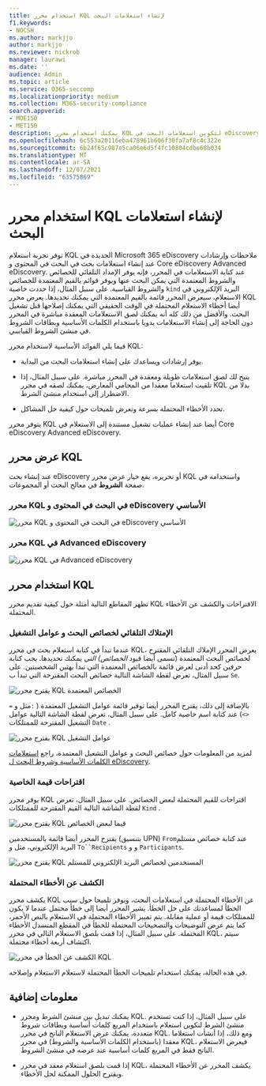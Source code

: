 ```yaml
---
title: استخدام محرر KQL لإنشاء استعلامات البحث
f1.keywords:
- NOCSH
ms.author: markjjo
author: markjjo
ms.reviewer: nickrob
manager: laurawi
ms.date: ''
audience: Admin
ms.topic: article
ms.service: O365-seccomp
ms.localizationpriority: medium
ms.collection: M365-security-compliance
search.appverid:
- MOE150
- MET150
description: يمكنك استخدام محرر KQL لتكوين استعلامات البحث في eDiscovery في البحث في المحتوى وeDiscovery الأساسي Advanced eDiscovery.
ms.openlocfilehash: 6c553a20116eba478961b606f30fa7af8c4c322e
ms.sourcegitcommit: 6b24f65c987e5ca06e6d5f4fc10804cdbe68b034
ms.translationtype: MT
ms.contentlocale: ar-SA
ms.lasthandoff: 12/07/2021
ms.locfileid: "63575869"
---
```

# <a name="use-the-kql-editor-to-build-search-queries"></a>استخدام محرر KQL لإنشاء استعلامات البحث

توفر تجربة استعلام KQL الجديدة في Microsoft 365 eDiscovery ملاحظات وإرشادات عند إنشاء استعلامات بحث في البحث في المحتوى و Core eDiscovery Advanced eDiscovery. عند كتابة الاستعلامات في المحرر، فإنه يوفر الإمداد التلقائي للخصائص والشروط المعتمدة التي يمكن البحث عنها ويوفر قوائم بالقيم المعتمدة للخصائص والشروط القياسية. على سبيل المثال، إذا حددت خاصية `kind` البريد الإلكتروني في الاستعلام، سيعرض المحرر قائمة بالقيم المعتمدة التي يمكنك تحديدها. يعرض محرر KQL أيضا أخطاء الاستعلام المحتملة في الوقت الحقيقي التي يمكنك إصلاحها قبل تشغيل البحث. والأفضل من ذلك كله أنه يمكنك لصق الاستعلامات المعقدة مباشرة في المحرر دون الحاجة إلى إنشاء الاستعلامات يدويا باستخدام الكلمات الأساسية وبطاقات الشروط في منشئ الشروط القياسي.
  
فيما يلي الفوائد الأساسية لاستخدام محرر KQL:

- يوفر إرشادات ويساعدك على إنشاء استعلامات البحث من البداية.

- يتيح لك لصق استعلامات طويلة ومعقدة في المحرر مباشرة. على سبيل المثال، إذا تلقيت استعلاما معقدا من المحامي المعارض، يمكنك لصقه في محرر KQL بدلا من الاضطرار إلى استخدام منشئ الشرط.

- تحدد الأخطاء المحتملة بسرعة وتعرض تلميحات حول كيفية حل المشاكل.

يتوفر محرر KQL أيضا عند إنشاء عمليات تشغيل مستندة إلى الاستعلام في Core eDiscovery Advanced eDiscovery.

## <a name="displaying-the-kql-editor"></a>عرض محرر KQL

عند إنشاء بحث eDiscovery أو تحريره، يقع خيار عرض محرر KQL واستخدامه في صفحة **الشروط** في معالج البحث أو المجموعات.

### <a name="kql-editor-in-content-search-and-core-ediscovery"></a>محرر KQL في البحث في المحتوى و eDiscovery الأساسي

![محرر KQL في البحث في المحتوى و eDiscovery الأساسي](../media/KQLEditorCore.png)

### <a name="kql-editor-in-advanced-ediscovery"></a>محرر KQL في Advanced eDiscovery

![محرر KQL في Advanced eDiscovery](../media/KQLEditorAdvanced.png)

## <a name="using-the-kql-editor"></a>استخدام محرر KQL

تظهر المقاطع التالية أمثلة حول كيفية تقديم محرر KQL الاقتراحات والكشف عن الأخطاء المحتملة.

### <a name="autocompletion-of-search-properties-and-operators"></a>الإمتلاك التلقائي لخصائص البحث و عوامل التشغيل

عندما تبدأ في كتابة استعلام بحث في محرر KQL، يعرض المحرر الإملاك التلقائي المقترح لخصائص البحث المعتمدة (تسمى أيضا قيود *الخصائص) التي* يمكنك تحديدها. يجب كتابة حرفين كحد أدنى لعرض قائمة بالخصائص المعتمدة التي تبدأ بهتين الشخصيتين. على سبيل المثال، تعرض لقطة الشاشة التالية خصائص البحث المقترحة التي تبدأ ب `Se`.

![يقترح محرر KQL الخصائص المعتمدة](../media/KQLEditorAutoCompleteProperties.png)

بالإضافة إلى ذلك، يقترح المحرر أيضا توفير قائمة عوامل التشغيل المعتمدة ( `:`مثل و `=` `<>`) عند كتابة اسم خاصية كامل. على سبيل المثال، تعرض لقطة الشاشة التالية عوامل التشغيل المقترحة للممتلكات `Date` .

![يقترح محرر KQL عوامل التشغيل](../media/KQLEditorOperatorSuggestions.png)

لمزيد من المعلومات حول خصائص البحث و عوامل التشغيل المعتمدة، راجع [استعلامات الكلمات الأساسية وشروط البحث ل eDiscovery](keyword-queries-and-search-conditions.md).

### <a name="property-value-suggestions"></a>اقتراحات قيمة الخاصية

يوفر محرر KQL اقتراحات للقيم المحتملة لبعض الخصائص. على سبيل المثال، تعرض لقطة الشاشة التالية القيم المقترحة للممتلكات `Kind` .

![يقترح محرر KQL قيما لبعض الخصائص](../media/KQLEditorValueSuggestions.png)

يقترح المحرر أيضا قائمة بالمستخدمين (بتنسيق UPN) `From`عند كتابة خصائص مستلم البريد الإلكتروني، مثل و `To``Recipients` و و `Participants`.

![يقترح محرر KQL المستخدمين لخصائص البريد الإلكتروني للمستلم](../media/KQLEditorRecipientSuggestions.png)

### <a name="detection-of-potential-errors"></a>الكشف عن الأخطاء المحتملة

يكشف محرر KQL عن الأخطاء المحتملة في استعلامات البحث، ويوفر تلميحا حول سبب الخطأ لمساعدتك على حل الخطأ. يشير المحرر أيضا إلى خطأ محتمل عندما لا يكون للممتلكات قيمة أو عملية مقابلة. يتم تمييز الأخطاء المحتملة في الاستعلام بالنص الأحمر، كما يتم عرض التوضيحات والتصحيحات المحتملة للخطأ في المقطع المنسدل الأخطاء  المحتملة. على سبيل المثال، إذا قمت بلصق الاستعلام التالي في محرر KQL، سيتم اكتشاف أربعة أخطاء محتملة.

![الكشف عن الخطأ في محرر KQL](../media/KQLEditorErrorDetection.png)

في هذه الحالة، يمكنك استخدام تلميحات الخطأ المحتملة لاستعلام الاستعلام وإصلاحه.

## <a name="more-information"></a>معلومات إضافية

- يمكنك تبديل بين منشئ الشرط ومحرر KQL. على سبيل المثال، إذا كنت تستخدم منشئ الشرط لتكوين استعلام باستخدام المربع كلمات أساسية وبطاقات شروط متعددة، يمكنك عرض الاستعلام الناتج في محرر KQL. ومع ذلك، إذا أنشأت استعلاما معقدا (باستخدام الكلمات الأساسية والشروط) في محرر KQL، فيعرض الاستعلام الناتج فقط في المربع كلمات أساسية عند عرضه في منشئ الشروط.

- إذا قمت بلصق استعلام معقد في محرر KQL، يكشف المحرر عن الأخطاء المحتملة ويقترح الحلول الممكنة لحل الأخطاء.
